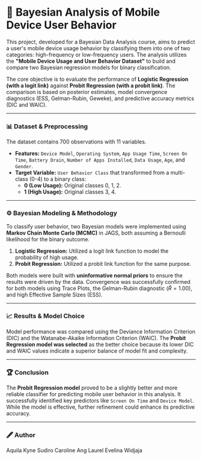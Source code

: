 # 📱 Bayesian Analysis of Mobile Device User Behavior
This project, developed for a Bayesian Data Analysis course, aims to predict a user's mobile device usage behavior by classifying them into one of two categories: high-frequency or low-frequency users. The analysis utilizes the **"Mobile Device Usage and User Behavior Dataset"** to build and compare two Bayesian regression models for binary classification.

The core objective is to evaluate the performance of **Logistic Regression (with a logit link)** against **Probit Regression (with a probit link)**. The comparison is based on posterior estimates, model convergence diagnostics (ESS, Gelman-Rubin, Geweke), and predictive accuracy metrics (DIC and WAIC).

---

### 📊 Dataset & Preprocessing
The dataset contains 700 observations with 11 variables.
* **Features:** `Device Model`, `Operating System`, `App Usage Time`, `Screen On Time`, `Battery Drain`, `Number of Apps Installed`, `Data Usage`, `Age`, and `Gender`.
* **Target Variable:** `User Behavior Class` that transformed from a multi-class (0-4) to a binary class:
  * **0 (Low Usage):** Original classes 0, 1, 2.
  * **1 (High Usage):** Original classes 3, 4.

---

### ⚙️ Bayesian Modeling & Methodology
To classify user behavior, two Bayesian models were implemented using **Markov Chain Monte Carlo (MCMC)** in JAGS, both assuming a Bernoulli likelihood for the binary outcome.

1.  **Logistic Regression:** Utilized a logit link function to model the probability of high usage.
2.  **Probit Regression:** Utilized a probit link function for the same purpose.

Both models were built with **uninformative normal priors** to ensure the results were driven by the data. Convergence was successfully confirmed for both models using Trace Plots, the Gelman-Rubin diagnostic ($\hat{R} = 1.00$), and high Effective Sample Sizes (ESS).

---

### 📈 Results & Model Choice
Model performance was compared using the Deviance Information Criterion (DIC) and the Watanabe-Akaike Information Criterion (WAIC). The **Probit Regression model was selected** as the better choice because its lower DIC and WAIC values indicate a superior balance of model fit and complexity.

---

### 🏆 Conclusion
The **Probit Regression model** proved to be a slightly better and more reliable classifier for predicting mobile user behavior in this analysis. It successfully identified key predictors like `Screen On Time` and `Device Model`. While the model is effective, further refinement could enhance its predictive accuracy.

---

### 🖋 Author
Aquila Kyne Sudiro
Caroline Ang
Laurel Evelina Widjaja
